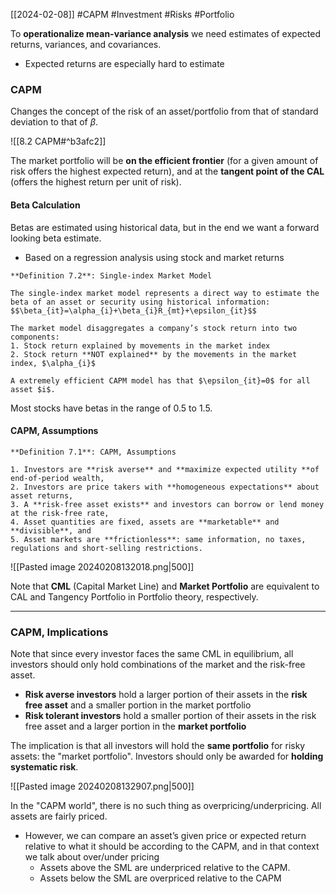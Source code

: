 [[2024-02-08]] #CAPM #Investment #Risks #Portfolio 

To **operationalize mean-variance analysis** we need estimates of expected returns, variances, and covariances.
- Expected returns are especially hard to estimate 

### CAPM
Changes the concept of the risk of an asset/portfolio from that of standard deviation to that of $\beta$.

![[8.2 CAPM#^b3afc2]]

The market portfolio will be **on the efficient frontier** (for a given amount of risk offers the highest expected return), and at the **tangent point of the CAL** (offers the highest return per unit of risk).  
#### Beta Calculation
Betas are estimated using historical data, but in the end we want a forward looking beta estimate.
- Based on a regression analysis using stock and market returns

```ad-important
**Definition 7.2**: Single-index Market Model 

The single-index market model represents a direct way to estimate the beta of an asset or security using historical information:
$$\beta_{it}=\alpha_{i}+\beta_{i}R_{mt}+\epsilon_{it}$$

The market model disaggregates a company’s stock return into two components:
1. Stock return explained by movements in the market index
2. Stock return **NOT explained** by the movements in the market index, $\alpha_{i}$

A extremely efficient CAPM model has that $\epsilon_{it}=0$ for all asset $i$.
```

Most stocks have betas in the range of 0.5 to 1.5.

#### CAPM, Assumptions

```ad-important
**Definition 7.1**: CAPM, Assumptions

1. Investors are **risk averse** and **maximize expected utility **of end-of-period wealth,  
2. Investors are price takers with **homogeneous expectations** about asset returns,  
3. A **risk-free asset exists** and investors can borrow or lend money at the risk-free rate,  
4. Asset quantities are fixed, assets are **marketable** and **divisible**, and
5. Asset markets are **frictionless**: same information, no taxes, regulations and short-selling restrictions.
```

![[Pasted image 20240208132018.png|500]]

Note that **CML** (Capital Market Line) and **Market Portfolio** are equivalent to CAL and Tangency Portfolio in Portfolio theory, respectively.

---
### CAPM, Implications 
Note that since every investor faces the same CML in equilibrium, all investors should only hold combinations of the market and the risk-free asset.
- **Risk averse investors** hold a larger portion of their assets in the **risk free asset** and a smaller portion in the market portfolio
- **Risk tolerant investors** hold a smaller portion of their assets in the risk free asset and a larger portion in the **market portfolio**

The implication is that all investors will hold the **same portfolio** for risky assets: the "market portfolio". Investors should only be awarded for **holding systematic risk**.

![[Pasted image 20240208132907.png|500]]


In the "CAPM world", there is no such thing as  overpricing/underpricing. All assets are fairly priced.
- However, we can compare an asset’s given price or expected return relative to what it  should be according to the CAPM, and in that context we talk about over/under pricing
	- Assets above the SML are underpriced relative to the CAPM.  
	- Assets below the SML are overpriced relative to the CAPM